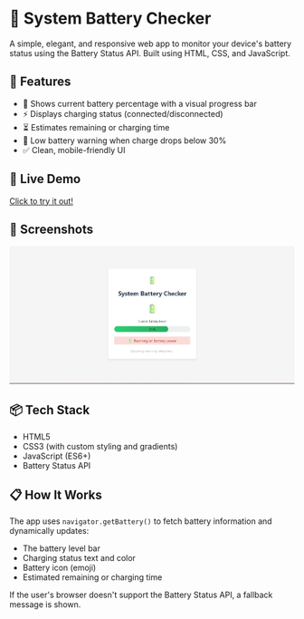 # 🔋 System Battery Checker

A simple, elegant, and responsive web app to monitor your device's battery status using the Battery Status API. Built using HTML, CSS, and JavaScript.

## 🌟 Features

- 🔋 Shows current battery percentage with a visual progress bar
- ⚡ Displays charging status (connected/disconnected)
- ⏳ Estimates remaining or charging time
- 🪫 Low battery warning when charge drops below 30%
- ✅ Clean, mobile-friendly UI

## 🚀 Live Demo

[Click to try it out!](https://n2023ik.github.io/system-battery-cheker/)  


## 📸 Screenshots

![Screenshot](https://github.com/n2023ik/system-battery-cheker/blob/main/batery.png?raw=true)  


## 📦 Tech Stack

- HTML5
- CSS3 (with custom styling and gradients)
- JavaScript (ES6+)
- Battery Status API

## 📋 How It Works

The app uses `navigator.getBattery()` to fetch battery information and dynamically updates:

- The battery level bar
- Charging status text and color
- Battery icon (emoji)
- Estimated remaining or charging time

If the user's browser doesn't support the Battery Status API, a fallback message is shown.

